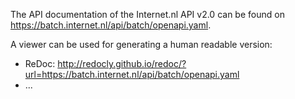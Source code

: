 The API documentation of the Internet.nl API v2.0 can be found on https://batch.internet.nl/api/batch/openapi.yaml. 

A viewer can be used for generating a human readable version:
- ReDoc: http://redocly.github.io/redoc/?url=https://batch.internet.nl/api/batch/openapi.yaml
- ...

